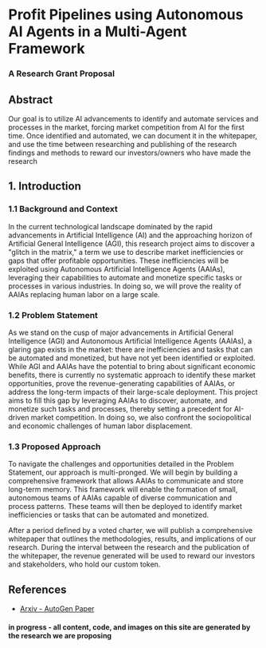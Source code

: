 # Profit Pipelines using Autonomous AI Agents in a Multi-Agent Framework
### A Research Grant Proposal

## Abstract

Our goal is to utilize AI advancements to identify and automate services and processes in the market, forcing market competition from AI for the first time. Once identified and automated, we can document it in the whitepaper, and use the time between researching and publishing of the research findings and methods to reward our investors/owners who have made the research

## 1. Introduction

### 1.1 Background and Context
In the current technological landscape dominated by the rapid advancements in Artificial Intelligence (AI) and the approaching horizon of Artificial General Intelligence (AGI), this research project aims to discover a "glitch in the matrix," a term we use to describe market inefficiencies or gaps that offer profitable opportunities. These inefficiencies will be exploited using Autonomous Artificial Intelligence Agents (AAIAs), leveraging their capabilities to automate and monetize specific tasks or processes in various industries. In doing so, we will prove the reality of AAIAs replacing human labor on a large scale.


### 1.2 Problem Statement
As we stand on the cusp of major advancements in Artificial General Intelligence (AGI) and Autonomous Artificial Intelligence Agents (AAIAs), a glaring gap exists in the market: there are inefficiencies and tasks that can be automated and monetized, but have not yet been identified or exploited. While AGI and AAIAs have the potential to bring about significant economic benefits, there is currently no systematic approach to identify these market opportunities, prove the revenue-generating capabilities of AAIAs, or address the long-term impacts of their large-scale deployment. This project aims to fill this gap by leveraging AAIAs to discover, automate, and monetize such tasks and processes, thereby setting a precedent for AI-driven market competition. In doing so, we also confront the sociopolitical and economic challenges of human labor displacement.


### 1.3 Proposed Approach
To navigate the challenges and opportunities detailed in the Problem Statement, our approach is multi-pronged. We will begin by building a comprehensive framework that allows AAIAs to communicate and store long-term memory. This framework will enable the formation of small, autonomous teams of AAIAs capable of diverse communication and process patterns. These teams will then be deployed to identify market inefficiencies or tasks that can be automated and monetized.

After a period defined by a voted charter, we will publish a comprehensive whitepaper that outlines the methodologies, results, and implications of our research. During the interval between the research and the publication of the whitepaper, the revenue generated will be used to reward our investors and stakeholders, who hold our custom token.

## References

- [Arxiv - AutoGen Paper](https://arxiv.org/abs/2308.08155)

#### in progress - all content, code, and images on this site are generated by the research we are proposing
